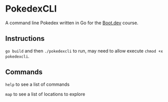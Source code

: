 # PokedexCLI

A command line Pokedex written in Go for the [Boot.dev](https://boot.dev) course. 

## Instructions
`go build` and then `./pokedexcli` to run, may need to allow execute `chmod +x pokedexcli`. 

## Commands
`help` to see a list of commands

`map` to see a list of locations to explore